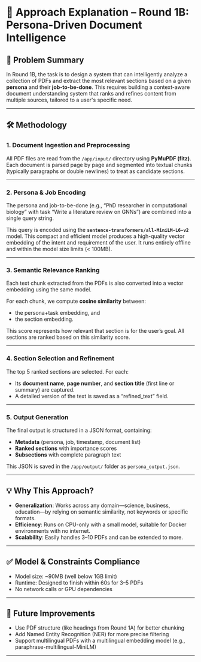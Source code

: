 # 🧠 Approach Explanation – Round 1B: Persona-Driven Document Intelligence

## 📌 Problem Summary

In Round 1B, the task is to design a system that can intelligently analyze a collection of PDFs and extract the most relevant sections based on a given **persona** and their **job-to-be-done**. This requires building a context-aware document understanding system that ranks and refines content from multiple sources, tailored to a user's specific need.

---

## 🛠️ Methodology

### 1. Document Ingestion and Preprocessing

All PDF files are read from the `/app/input/` directory using **PyMuPDF (fitz)**. Each document is parsed page by page and segmented into textual chunks (typically paragraphs or double newlines) to treat as candidate sections.

---

### 2. Persona & Job Encoding

The persona and job-to-be-done (e.g., “PhD researcher in computational biology” with task “Write a literature review on GNNs”) are combined into a single query string.

This query is encoded using the **`sentence-transformers/all-MiniLM-L6-v2`** model. This compact and efficient model produces a high-quality vector embedding of the intent and requirement of the user. It runs entirely offline and within the model size limits (< 100MB).

---

### 3. Semantic Relevance Ranking

Each text chunk extracted from the PDFs is also converted into a vector embedding using the same model.

For each chunk, we compute **cosine similarity** between:
- the persona+task embedding, and
- the section embedding.

This score represents how relevant that section is for the user’s goal. All sections are ranked based on this similarity score.

---

### 4. Section Selection and Refinement

The top 5 ranked sections are selected. For each:
- Its **document name**, **page number**, and **section title** (first line or summary) are captured.
- A detailed version of the text is saved as a “refined_text” field.

---

### 5. Output Generation

The final output is structured in a JSON format, containing:
- **Metadata** (persona, job, timestamp, document list)
- **Ranked sections** with importance scores
- **Subsections** with complete paragraph text

This JSON is saved in the `/app/output/` folder as `persona_output.json`.

---

## 💡 Why This Approach?

- **Generalization**: Works across any domain—science, business, education—by relying on semantic similarity, not keywords or specific formats.
- **Efficiency**: Runs on CPU-only with a small model, suitable for Docker environments with no internet.
- **Scalability**: Easily handles 3–10 PDFs and can be extended to more.

---

## ✅ Model & Constraints Compliance

- Model size: ~90MB (well below 1GB limit)
- Runtime: Designed to finish within 60s for 3–5 PDFs
- No network calls or GPU dependencies

---

## 🧪 Future Improvements

- Use PDF structure (like headings from Round 1A) for better chunking
- Add Named Entity Recognition (NER) for more precise filtering
- Support multilingual PDFs with a multilingual embedding model (e.g., paraphrase-multilingual-MiniLM)

---


